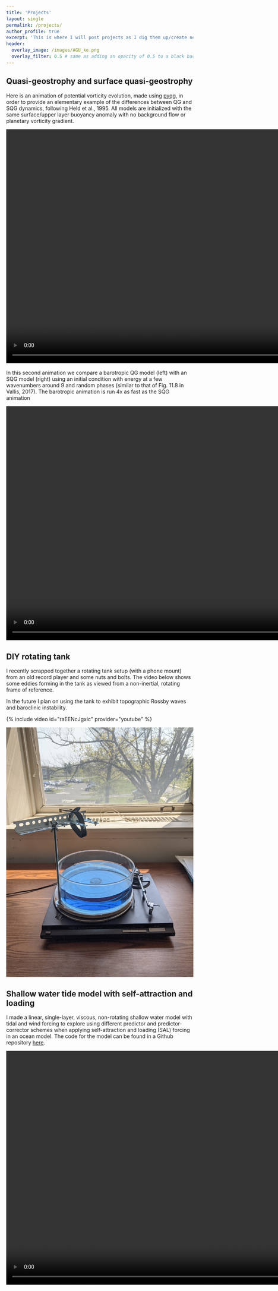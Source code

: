 ```yaml
---
title: 'Projects'
layout: single
permalink: /projects/
author_profile: true
excerpt: 'This is where I will post projects as I dig them up/create new ones'
header:
  overlay_image: /images/AGU_ke.png
  overlay_filter: 0.5 # same as adding an opacity of 0.5 to a black background
---
```


## Quasi-geostrophy and surface quasi-geostrophy
Here is an animation of potential vorticity evolution,
made using [pyqg](https://github.com/pyqg/pyqg), in order to provide
an elementary example of the differences between QG and SQG dynamics, following Held et al., 1995.
All models are initialized with the same surface/upper layer buoyancy anomaly
with no background flow or planetary vorticity gradient.


<video autoplay="autoplay" loop="loop" width="1120" height="630">
  <source src="/images/comb1.mp4" type="video/mp4">
</video>


In this second animation we compare a barotropic QG model (left)
with an SQG model (right) using an initial condition with energy at a few
wavenumbers around 9 and random phases (similar to that of Fig. 11.8
in Vallis, 2017).
The barotropic animation is run 4x as fast as the SQG animation

<video autoplay="autoplay" loop="loop" width="1120" height="630">
  <source src="/images/comb_9wav.mp4" type="video/mp4">
</video>



## DIY rotating tank 
I recently scrapped together a rotating tank setup (with a phone mount)
from an old
record player and some nuts and bolts.
The video below shows some eddies forming in the tank
as viewed from a non-inertial, rotating frame of reference.

In the future I plan on using the tank to exhibit topographic Rossby
waves and baroclinic instability.

{% include video id="raEENcJgxic" provider="youtube" %}

![rotating tank](/images/rot_tank.jpg)

## Shallow water tide model with self-attraction and loading
I made a linear, single-layer, viscous, non-rotating
shallow water model with tidal and wind forcing to explore
using different predictor and predictor-corrector schemes
when applying self-attraction and loading (SAL) forcing
in an ocean model.
The code for the model can be found in a Github repository
[here](https://github.com/mjclobo/swTideModel).


<video autoplay="autoplay" loop="loop" width="1120" height="630">
  <source src="/images/sw_tide_wind_2.mp4" type="video/mp4">
</video>


